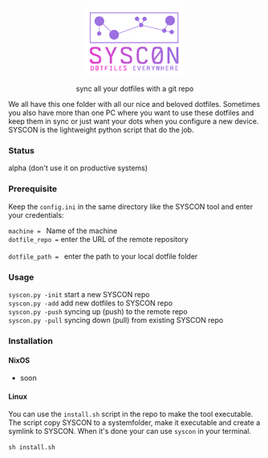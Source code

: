 <p align="center"><img src="/img/syscon_logo.png" width="200"></p>
<!-- <h1 align="center">[ SYSC0N ]</h1> -->
<p align="center">sync all your dotfiles with a git repo</p>

<p>We all have this one folder with all our nice and beloved dotfiles. Sometimes you also have more than one PC where you want to use these dotfiles and keep them in sync or just want your dots when you configure a new device. SYSCON is the lightweight python script that do the job.</p>

### Status

alpha (don't use it on productive systems)

### Prerequisite
Keep the `config.ini` in the same directory like the SYSCON tool and enter your credentials:<br>

`machine = ` Name of the machine<br> 
`dotfile_repo =`  enter the URL of the remote repository<br>  
`dotfile_path = ` enter the path to your local dotfile folder<br> 

### Usage
`syscon.py -init` start a new SYSCON repo <br>
`syscon.py -add`  add new dotfiles to SYSCON repo<br> 
`syscon.py -push` syncing up (push) to the remote repo<br> 
`syscon.py -pull` syncing down (pull) from existing SYSCON repo<br>

### Installation
#### NixOS
- soon

#### Linux
You can use the `install.sh` script in the repo to make the tool executable.
The script copy SYSCON to a systemfolder, make it executable and create a symlink to SYSCON. When it's done your can use `syscon` in your terminal.

`sh install.sh`

